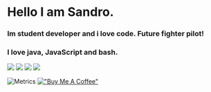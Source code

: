 # Hello I am Sandro.
### Im student developer and i love code. Future fighter pilot!
### I love java, JavaScript and bash.
<img src="https://img.shields.io/badge/Dev-Java-orange?style=for-the-badge"> <img src="https://img.shields.io/badge/Code-DevOps-red?style=for-the-badge"> <img src="https://img.shields.io/badge/Love-Bash-green?style=for-the-badge"> <img src="https://img.shields.io/badge/Like-TypeScript-blue?style=for-the-badge">

![Metrics](https://metrics.lecoq.io/Sandro642?template=classic&projects=1&activity=1&followup=1&languages=1&isocalendar=1&base=header%2C%20activity%2C%20community%2C%20repositories%2C%20metadata&base.indepth=false&base.hireable=false&base.skip=false&isocalendar=false&isocalendar.duration=half-year&languages=false&languages.limit=8&languages.threshold=0%25&languages.other=false&languages.colors=github&languages.sections=most-used&languages.indepth=false&languages.analysis.timeout=15&languages.categories=markup%2C%20programming&languages.recent.categories=markup%2C%20programming&languages.recent.load=300&languages.recent.days=14&followup=false&followup.sections=repositories&followup.indepth=false&followup.archived=true&activity=false&activity.limit=5&activity.load=300&activity.days=14&activity.visibility=all&activity.timestamps=false&activity.filter=all&projects=false&projects.limit=4&projects.descriptions=false&config.timezone=Europe%2FParis)
[!["Buy Me A Coffee"](https://www.buymeacoffee.com/assets/img/custom_images/orange_img.png)](https://www.buymeacoffee.com/Sandro642)
